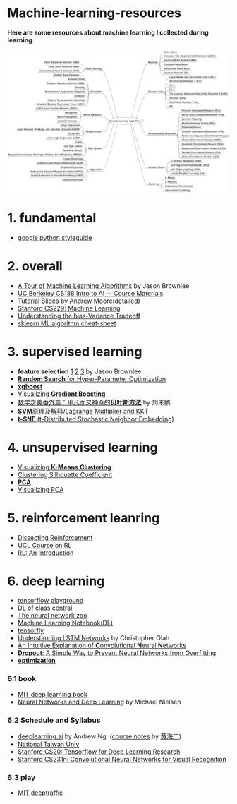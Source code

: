 # Machine-learning-resources

**Here are some resources about machine learning I collected during learning.**

![](ML.png)

# 1. fundamental
- [google python styleguide](https://github.com/zh-google-styleguide/zh-google-styleguide/tree/master/google-python-styleguide)


# 2. overall
- [A Tour of Machine Learning Algorithms](https://machinelearningmastery.com/a-tour-of-machine-learning-algorithms/) by Jason Brownlee
- [UC Berkeley CS188 Intro to AI -- Course Materials](http://ai.berkeley.edu/lecture_videos.html)
- [Tutorial Slides by Andrew Moore](https://www.autonlab.org/tutorials)([detailed](https://www.autonlab.org/tutorials/index.html))
- [Stanford CS229: Machine Learning](http://cs229.stanford.edu/)
- [Understanding the bias-Variance Tradeoff](http://scott.fortmann-roe.com/docs/BiasVariance.html)
- [sklearn ML algorithm cheat-sheet](http://scikit-learn.org/stable/tutorial/machine_learning_map/index.html)


# 3. supervised learning
- **feature selection** [1](https://machinelearningmastery.com/an-introduction-to-feature-selection/) [2](https://machinelearningmastery.com/feature-selection-machine-learning-python/) [3](https://machinelearningmastery.com/feature-selection-in-python-with-scikit-learn/) by Jason Brownlee
- [**Random Search** for Hyper-Parameter Optimization](http://jmlr.csail.mit.edu/papers/volume13/bergstra12a/bergstra12a.pdf)
- [**xgboost**](https://www.analyticsvidhya.com/blog/2016/03/complete-guide-parameter-tuning-xgboost-with-codes-python/)
- [Visualizing **Gradient Boosting**](http://arogozhnikov.github.io/2016/06/24/gradient_boosting_explained.html)
- [数学之美番外篇：平凡而又神奇的**贝叶斯方法**](http://mindhacks.cn/2008/09/21/the-magical-bayesian-method/) by 刘未鹏
- [**SVM**原理及解释](https://www.cnblogs.com/xiaomacgrady/p/5136379.html)/[Lagrange Multiplier and KKT](http://www.cnblogs.com/zhangchaoyang/articles/2726873.html#mjx-eqn-secondhalf)
- [**t-SNE** (t-Distributed Stochastic Neighbor Embedding)](http://lvdmaaten.github.io/tsne/)


# 4. unsupervised learning
- [Visualizing **K-Means Clustering**](https://www.naftaliharris.com/blog/visualizing-k-means-clustering/)
- [Clustering Silhouette Coefficient](http://scikit-learn.org/stable/modules/clustering.html#silhouette-coefficient)
- [**PCA**](http://wiki.mbalib.com/wiki/%E4%B8%BB%E6%88%90%E5%88%86%E5%88%86%E6%9E%90%E6%B3%95)
- [Visualizing PCA](http://setosa.io/ev/principal-component-analysis/)


# 5. reinforcement leanring
- [Dissecting Reinforcement](https://mpatacchiola.github.io/blog/2016/12/09/dissecting-reinforcement-learning.html)
- [UCL Course on RL](http://www0.cs.ucl.ac.uk/staff/d.silver/web/Teaching.html)
- [RL: An Introduction](http://ufal.mff.cuni.cz/~straka/courses/npfl114/2016/sutton-bookdraft2016sep.pdf)


# 6. deep learning
- [tensorflow playground](http://playground.tensorflow.org)
- [DL of class central](https://www.class-central.com/report/deep-learning-online-courses/)
- [The neural network zoo](http://www.asimovinstitute.org/neural-network-zoo/)
- [Machine Learning Notebook(DL)](https://mlnotebook.github.io/)
- [tensorfly](http://www.tensorfly.cn/home/)
- [Understanding LSTM Networks](http://colah.github.io/posts/2015-08-Understanding-LSTMs/) by Christopher Olah
- [An Intuitive Explanation of **C**onvolutional **N**eural **N**etworks](https://ujjwalkarn.me/2016/08/11/intuitive-explanation-convnets/)
- [**Dropout**: A Simple Way to Prevent Neural Networks from Overfitting](http://jmlr.org/papers/v15/srivastava14a.html)
- [**optimization**](http://ruder.io/optimizing-gradient-descent/index.html)

### 6.1 book
- [MIT deep learning book](http://www.deeplearningbook.org/)
- [Neural Networks and Deep Learning](http://neuralnetworksanddeeplearning.com/) by Michael Nielsen 

### 6.2 Schedule and Syllabus
- [deeplearning.ai](https://www.deeplearning.ai/) by Andrew Ng. ([course notes](http://www.ai-start.com/dl2017/) by [黄海广](https://github.com/fengdu78))
- [National Taiwan Univ](https://www.csie.ntu.edu.tw/~yvchen/f106-adl/syllabus.html)
- [Stanford CS20: Tensorflow for Deep Learning Research](https://web.stanford.edu/class/cs20si/syllabus.html)
- [Stanford CS231n: Convolutional Neural Networks for Visual Recognition](http://cs231n.stanford.edu/)

### 6.3 play
- [MIT deeptraffic](https://selfdrivingcars.mit.edu/deeptraffic/)
